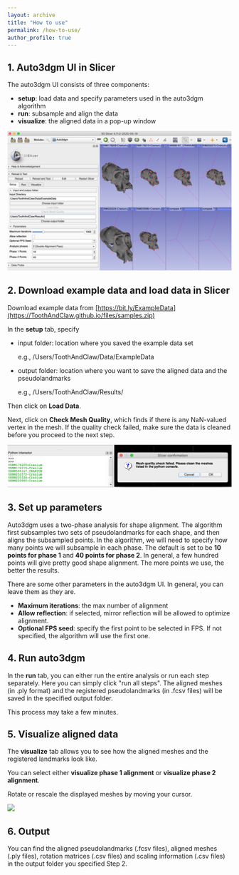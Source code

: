 ```yaml
---
layout: archive
title: "How to use"
permalink: /how-to-use/
author_profile: true
---
```


## 1. Auto3dgm UI in Slicer
The auto3dgm UI consists of three components:
* **setup**: load data and specify parameters used in the auto3dgm algorithm
* **run**: subsample and align the data
* **visualize**: the aligned data in a pop-up window

<img src="/images/Auto3dgmUI.png">

## 2. Download example data and load data in Slicer

Download example data from [https://bit.ly/ExampleData](https://ToothAndClaw.github.io/files/samples.zip)

In the **setup** tab, specify 
* input folder: location where you saved the example data set

  e.g., /Users/ToothAndClaw/Data/ExampleData

* output folder: location where you want to save the aligned data and the pseudolandmarks

  e.g., /Users/ToothAndClaw/Results/

Then click on **Load Data**. 

Next, click on **Check Mesh Quality**, which finds if there is any NaN-valued vertex in the mesh. If the quality check failed, make sure the data is cleaned before you proceed to the next step. 

<img src="/images/meshquality.png">

## 3. Set up parameters
Auto3dgm uses a two-phase analysis for shape alignment. The algorithm first subsamples two sets of pseudolandmarks for each shape, and then aligns the subsampled points. In the algorithm, we will need to specify how many points we will subsample in each phase.  The default is set to be **10 points for phase 1** and **40 points for phase 2**. In general, a few hundred points will give pretty good shape alignment. The more points we use, the better the results. 

There are some other parameters in the auto3dgm UI. In general, you can leave them as they are. 
* **Maximum iterations**: the max number of alignment 
* **Allow reflection**: if selected, mirror reflection will be allowed to optimize alignment. 
* **Optional FPS seed**: specify the first point to be selected in FPS. If not specified, the algorithm will use the first one.

## 4. Run auto3dgm
In the **run** tab, you can either run the entire analysis or run each step separately. Here you can simply click "run all steps". The aligned meshes (in .ply format) and the registered pseudolandmarks (in .fcsv files) will be saved in the specified output folder. 

This process may take a few minutes. 

## 5. Visualize aligned data
The **visualize** tab allows you to see how the aligned meshes and the registered landmarks look like. 

You can select either **visualize phase 1 alignment** or **visualize phase 2 alignment**.

Rotate or rescale the displayed meshes by moving your cursor.

<img src="https://media.giphy.com/media/cmNw3n0FZwobw0KPay/giphy.gif">


## 6. Output
You can find the aligned pseudolandmarks (.fcsv files), aligned meshes (.ply files), rotation matrices (.csv files) and scaling information (.csv files) in the output folder you specified Step 2. 
